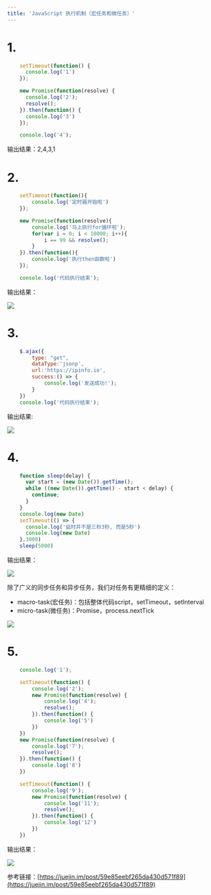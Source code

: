 ```yaml
---
title: 'JavaScript 执行机制（宏任务和微任务）'
---   
```

# 1.

```javascript
    setTimeout(function() {
      console.log('1')
    });

    new Promise(function(resolve) {
      console.log('2');
      resolve();
    }).then(function() {
      console.log('3')
    });

    console.log('4');
```

输出结果：2,4,3,1

# 2.

```javascript
    setTimeout(function(){
        console.log('定时器开始啦')
    });

    new Promise(function(resolve){
        console.log('马上执行for循环啦');
        for(var i = 0; i < 10000; i++){
            i == 99 && resolve();
        }
    }).then(function(){
        console.log('执行then函数啦')
    });

    console.log('代码执行结束');
```

输出结果：

![](https://img-blog.csdnimg.cn/20190520185333919.png)

# 3.

```javascript
    $.ajax({
        type: "get",
        dataType:'jsonp',
        url:'https://ipinfo.io',
        success:() => {
            console.log('发送成功!');
        }
    })
    console.log('代码执行结束');
```

输出结果:

![](https://img-blog.csdnimg.cn/2019052018581091.png)

# 4.

```javascript
    function sleep(delay) {
      var start = (new Date()).getTime();
      while ((new Date()).getTime() - start < delay) {
        continue;
      }
    }
    console.log(new Date)
    setTimeout(() => {
      console.log('延时并不是三秒3秒, 而是5秒')
      console.log(new Date)
    },3000)
    sleep(5000)
```

输出结果：

![](https://img-blog.csdnimg.cn/20190520190352223.png?x-oss-processimage/watermark,type_ZmFuZ3poZW5naGVpdGk,shadow_10,text_aHR0cHM6Ly9ibG9nLmNzZG4ubmV0L3h1dG9uZ2Jhbw,size_16,color_FFFFFF,t_70)

除了广义的同步任务和异步任务，我们对任务有更精细的定义：

* macro-task(宏任务)：包括整体代码script，setTimeout，setInterval
* micro-task(微任务)：Promise，process.nextTick

![](https://img-blog.csdnimg.cn/20190520190711802.png?x-oss-processimage/watermark,type_ZmFuZ3poZW5naGVpdGk,shadow_10,text_aHR0cHM6Ly9ibG9nLmNzZG4ubmV0L3h1dG9uZ2Jhbw,size_16,color_FFFFFF,t_70)

# 5.

```javascript
    console.log('1');

    setTimeout(function() {
        console.log('2');
        new Promise(function(resolve) {
            console.log('4');
            resolve();
        }).then(function() {
            console.log('5')
        })
    })
    new Promise(function(resolve) {
        console.log('7');
        resolve();
    }).then(function() {
        console.log('8')
    })

    setTimeout(function() {
        console.log('9');
        new Promise(function(resolve) {
            console.log('11');
            resolve();
        }).then(function() {
            console.log('12')
        })
    })
```

输出结果：

![](https://img-blog.csdnimg.cn/20190520191413523.png)

参考链接：[https://juejin.im/post/59e85eebf265da430d571f89](https://juejin.im/post/59e85eebf265da430d571f89)